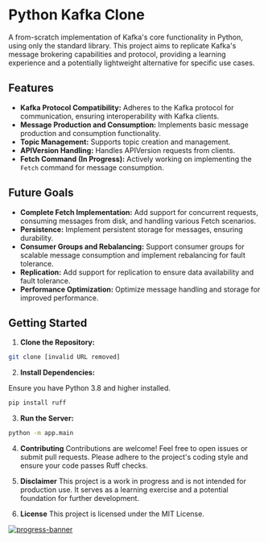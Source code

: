 # Python Kafka Clone

A from-scratch implementation of Kafka's core functionality in Python, using only the standard library. This project aims to replicate Kafka's message brokering capabilities and protocol, providing a learning experience and a potentially lightweight alternative for specific use cases.

## Features

* **Kafka Protocol Compatibility:** Adheres to the Kafka protocol for communication, ensuring interoperability with Kafka clients.
* **Message Production and Consumption:** Implements basic message production and consumption functionality.
* **Topic Management:** Supports topic creation and management.
* **APIVersion Handling:** Handles APIVersion requests from clients.
* **Fetch Command (In Progress):** Actively working on implementing the `Fetch` command for message consumption.

## Future Goals

* **Complete Fetch Implementation:** Add support for concurrent requests, consuming messages from disk, and handling various Fetch scenarios.
* **Persistence:** Implement persistent storage for messages, ensuring durability.
* **Consumer Groups and Rebalancing:** Support consumer groups for scalable message consumption and implement rebalancing for fault tolerance.
* **Replication:** Add support for replication to ensure data availability and fault tolerance.
* **Performance Optimization:** Optimize message handling and storage for improved performance.

## Getting Started

1. **Clone the Repository:**
```bash
git clone [invalid URL removed]
```

2. **Install Dependencies:**

Ensure you have Python 3.8 and higher installed.

```bash
pip install ruff
```

3. **Run the Server:**
```bash
python -m app.main
```

4. **Contributing**
Contributions are welcome! Feel free to open issues or submit pull requests. Please adhere to the project's coding style and ensure your code passes Ruff checks.

5. **Disclaimer**
This project is a work in progress and is not intended for production use. It serves as a learning exercise and a potential foundation for further development.

6. **License**
This project is licensed under the MIT License.




[![progress-banner](https://backend.codecrafters.io/progress/kafka/41732365-cfa5-480a-ba38-3a987ee6ca43)](https://app.codecrafters.io/users/codecrafters-bot?r=2qF)